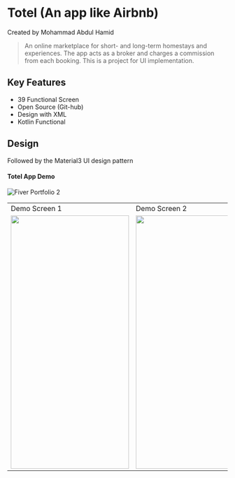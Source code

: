 # Totel (An app like Airbnb)
Created by Mohammad Abdul Hamid


> An online marketplace for short- and long-term homestays and experiences. The app acts as a broker and charges a commission from each booking.  This is a project for UI implementation.

## Key Features
- 39 Functional Screen
- Open Source (Git-hub)
- Design with XML
- Kotlin Functional

## Design
Followed by the Material3 UI design pattern
#### Totel App Demo
![Fiver Portfolio 2](https://github.com/abdulhamidrpn/Totel-Hotel/assets/40200418/796fcea6-fd5a-4633-ac51-e00a73cd3a5a)


<table>
  <tr>
    <td>Demo Screen 1</td>
     <td>Demo Screen 2</td>
  </tr>
  <tr>
    <td><img src="https://github.com/abdulhamidrpn/Totel-Hotel/assets/40200418/64088db3-f77a-49d1-a76f-15729d00d203" width=270 height=580></td>
    <td><img src="https://github.com/abdulhamidrpn/Totel-Hotel/assets/40200418/cdec17a7-9608-4a62-9b83-365de0f7f9f7" width=270 height=580></td>
  </tr>

 </table>
